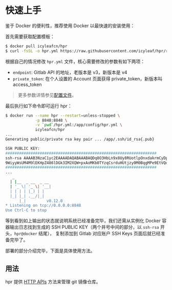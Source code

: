 # 快速上手

鉴于 Docker 的便利性，推荐使用 Docker 以最快速的安装使用：

首先需要获取配置模板：

```bash
$ docker pull icyleafcn/hpr
$ curl -fsSL -o hpr.yml https://raw.githubusercontent.com/icyleaf/hpr/ruby-version/config/hpr.example.yml
```

根据自己的情况修改 `hpr.yml` 文件，核心需要修改的参数有如下两项：

- `endpoint`: Gitlab API 的地址，老版本是 v3，新版本是 v4
- `private_token`: 在个人设置的 Account 页面获得 private_token，新版本叫 access_token

> 更多参数详情参见[配置文件](configuration?id=basic_auth-接口认证)。

最后执行如下命令即可运行 hpr：

```bash
$ docker run --name hpr --restart=unless-stopped \
             -p 8848:8848 \
             -v `pwd`/hpr.yml:/app/config/hpr.yml \
             icyleafcn/hpr
...
Generating public/private rsa key pair ... /app/.ssh/id_rsa{.pub}

SSH PUBLIC KEY:
##################################################################
ssh-rsa AAAAB3NzaC1yc2EAAAADAQABAAABAQDq8O3HbLn9x8Uy8RUotlpOnxdakrmCyDpZrGBeLARmEbd6BOIBQ+UWm8NUKthQ7UOavmlsq4j8lY4kyFW2eFX2qWcbvI+s2gI+05MXax+mAukSszaNSnpAoTyJCRipilSkqiOV99V8JIJhrHPtTO0o/Ui
9WiyyWsUM4M9lEKHpZ486lDGk3IM2XQW+pxAoMKb0TYzqCsrduHUtjzy0M0BqgMPe9EtVQqCbnTMzDLXmRONoTYyTV51NQ12mMwEQcDaLQ28e5gqouQJKS81JaoRpQWa7pHsOCki6Fk9TB+EQFrGz5nOrmYYM+O1MKnFkzmVHv7Fh50Sz7d2nYzzOKAkR hpr@docker
##################################################################
...
   _
  | |__  _ __  _ __
  | '_ \| '_ \| '__|
  | | | | |_) | |
  |_| |_| .__/|_|
      |_|         v0.12.0
* Listening on tcp://0.0.0.0:8848
Use Ctrl-C to stop
```

等到看到如上输出的状态就说明系统已经准备完毕，我们还需从实例化 Docker 容器输出日志找到生成的 SSH PUBLIC KEY（两个井号中间的部分，以 `ssh-rsa` 开头，`hpr@docker` 结尾），
复制添加到 Gitlab 对应账户 SSH Keys 页面后就已经准备完毕了。

部署的部分介绍完毕，下面是具体使用方法。

## 用法

hpr 提供 [HTTP APIs](api.md) 方法来管理 git 镜像仓库。
